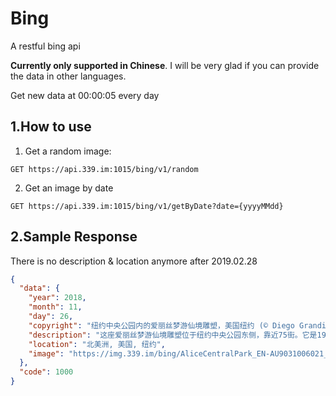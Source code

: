 # Bing

A restful bing api

**Currently only supported in Chinese**. I will be very glad if you can provide the data in other languages.

Get new data at 00:00:05 every day

## 1.How to use
1. Get a random image:
```url
GET https://api.339.im:1015/bing/v1/random
```

2. Get an image by date
```url
GET https://api.339.im:1015/bing/v1/getByDate?date={yyyyMMdd}
```

## 2.Sample Response
There is no description & location anymore after 2019.02.28
```json
{
  "data": {
    "year": 2018,
    "month": 11,
    "day": 26,
    "copyright": "纽约中央公园内的爱丽丝梦游仙境雕塑，美国纽约 (© Diego Grandi/Shutterstock)",
    "description": "这座爱丽丝梦游仙境雕塑位于纽约中央公园东侧，靠近75街。它是1959年由一位慈善家委托制作的，他已故的妻子喜欢给孩子们阅读《爱丽丝梦游仙境》。这本儿童读物于1865年的这一天首次出版，作者是英国作家查尔斯·路特维奇·道奇森，他的笔名是刘易斯·卡罗尔。他的故事讲述了一个掉进兔子洞进入一个奇幻世界的小女孩，故事的灵感来自一个真实的女孩爱丽丝·李道尔，这个故事后来成为了经典，并对后世文学、电影创作产生了极大的影响。",
    "location": "北美洲, 美国, 纽约",
    "image": "https://img.339.im/bing/AliceCentralPark_EN-AU9031006021_1920x1080.jpg"
  },
  "code": 1000
}
```
